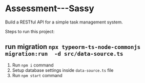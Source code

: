 # Assessment---Sassy
Build a RESTful API for a simple task management system.

Steps to run this project:

## run migration  `npx typeorm-ts-node-commonjs migration:run  -d src/data-source.ts`

1. Run `npm i` command
2. Setup database settings inside `data-source.ts` file
3. Run `npm start` command
